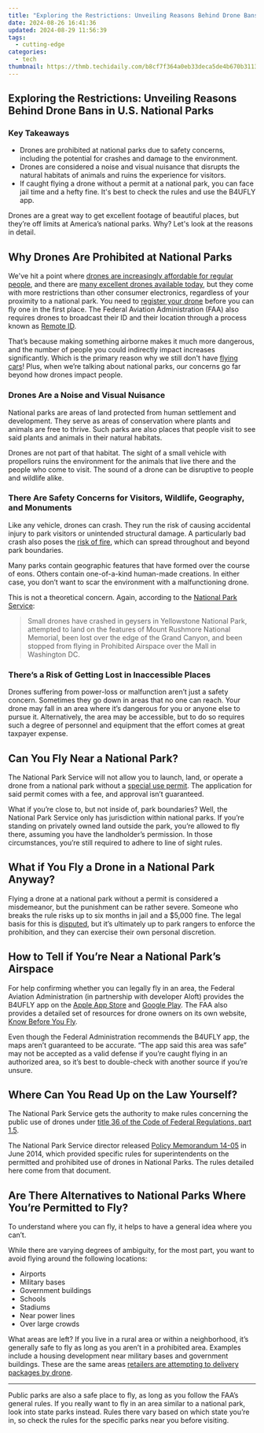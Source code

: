 ```yaml
---
title: "Exploring the Restrictions: Unveiling Reasons Behind Drone Bans in U.S. National Parks"
date: 2024-08-26 16:41:36
updated: 2024-08-29 11:56:39
tags:
  - cutting-edge
categories:
  - tech
thumbnail: https://thmb.techidaily.com/b8cf7f364a0eb33deca5de4b670b31137b8637ef9737c06562bbb999378e5773.jpg
---
```


## Exploring the Restrictions: Unveiling Reasons Behind Drone Bans in U.S. National Parks

### Key Takeaways

* Drones are prohibited at national parks due to safety concerns, including the potential for crashes and damage to the environment.
* Drones are considered a noise and visual nuisance that disrupts the natural habitats of animals and ruins the experience for visitors.
* If caught flying a drone without a permit at a national park, you can face jail time and a hefty fine. It's best to check the rules and use the B4UFLY app.

 Drones are a great way to get excellent footage of beautiful places, but they’re off limits at America’s national parks. Why? Let's look at the reasons in detail.

##  Why Drones Are Prohibited at National Parks

 We've hit a point where [drones are increasingly affordable for regular people](https://tech-hub.techidaily.com/forefront-ai-explained-does-it-outshine-chatgpt/), and there are [many excellent drones available today](https://android-pokemon-go.techidaily.com/in-2024-how-can-i-get-more-stardust-in-pokemon-go-on-nokia-g310-drfone-by-drfone-virtual-android/), but they come with more restrictions than other consumer electronics, regardless of your proximity to a national park. You need to [register your drone](https://www.faa.gov/newsroom/faa-announces-small-uas-registration-rule?newsId=19856) before you can fly one in the first place. The Federal Aviation Administration (FAA) also requires drones to broadcast their ID and their location through a process known as [Remote ID](https://www.faa.gov/uas/getting%5Fstarted/remote%5Fid).

 That’s because making something airborne makes it much more dangerous, and the number of people you could indirectly impact increases significantly. Which is the primary reason why we still don't have [flying cars](https://fox-helps.techidaily.com/modernized-guide-of-queries-for-engaging-podcast-discussions/)! Plus, when we’re talking about national parks, our concerns go far beyond how drones impact people.

###  Drones Are a Noise and Visual Nuisance

 National parks are areas of land protected from human settlement and development. They serve as areas of conservation where plants and animals are free to thrive. Such parks are also places that people visit to see said plants and animals in their natural habitats.

 Drones are not part of that habitat. The sight of a small vehicle with propellors ruins the environment for the animals that live there and the people who come to visit. The sound of a drone can be disruptive to people and wildlife alike.

###  There Are Safety Concerns for Visitors, Wildlife, Geography, and Monuments

 Like any vehicle, drones can crash. They run the risk of causing accidental injury to park visitors or unintended structural damage. A particularly bad crash also poses the [risk of fire](https://fox-cloud.techidaily.com/masterful-8-tools-for-flawless-sub-and-srt-conversion/), which can spread throughout and beyond park boundaries.

 Many parks contain geographic features that have formed over the course of eons. Others contain one-of-a-kind human-made creations. In either case, you don’t want to scar the environment with a malfunctioning drone.

 This is not a theoretical concern. Again, according to the [National Park Service](https://www.nps.gov/articles/unmanned-aircraft-in-the-national-parks.htm):

> Small drones have crashed in geysers in Yellowstone National Park, attempted to land on the features of Mount Rushmore National Memorial, been lost over the edge of the Grand Canyon, and been stopped from flying in Prohibited Airspace over the Mall in Washington DC.

###  There’s a Risk of Getting Lost in Inaccessible Places

 Drones suffering from power-loss or malfunction aren’t just a safety concern. Sometimes they go down in areas that no one can reach. Your drone may fall in an area where it’s dangerous for you or anyone else to pursue it. Alternatively, the area may be accessible, but to do so requires such a degree of personnel and equipment that the effort comes at great taxpayer expense.

##  Can You Fly Near a National Park?

 The National Park Service will not allow you to launch, land, or operate a drone from a national park without a [special use permit](https://nps.gov/ever/learn/management/specialuse.htm). The application for said permit comes with a fee, and approval isn’t guaranteed.

 What if you’re close to, but not inside of, park boundaries? Well, the National Park Service only has jurisdiction within national parks. If you’re standing on privately owned land outside the park, you’re allowed to fly there, assuming you have the landholder’s permission. In those circumstances, you’re still required to adhere to line of sight rules.

##  What if You Fly a Drone in a National Park Anyway?

 Flying a drone at a national park without a permit is considered a misdemeanor, but the punishment can be rather severe. Someone who breaks the rule risks up to six months in jail and a $5,000 fine. The legal basis for this is [disputed](https://www.forbes.com/sites/gregorymcneal/2014/05/05/park-service-ignores-law-says-flying-a-drone-may-mean-six-months-in-jail-5000-fine/?sh=4c005b2a50f7), but it’s ultimately up to park rangers to enforce the prohibition, and they can exercise their own personal discretion.

##  How to Tell if You’re Near a National Park’s Airspace

 For help confirming whether you can legally fly in an area, the Federal Aviation Administration (in partnership with developer Aloft) provides the B4UFLY app on the [Apple App Store](https://apps.apple.com/us/app/b4ufly-drone-airspace-safety/id992427109) and [Google Play](https://www.anrdoezrs.net/links/3607085/type/dlg/sid/UUhtgUeUpU2001388/https://play.google.com/store/apps/details?id=gov.faa.b4ufly2). The FAA also provides a detailed set of resources for drone owners on its own website, [Know Before You Fly](http://knowbeforeyoufly.org/home).

 Even though the Federal Administration recommends the B4UFLY app, the maps aren’t guaranteed to be accurate. “The app said this area was safe” may not be accepted as a valid defense if you’re caught flying in an authorized area, so it’s best to double-check with another source if you’re unsure.

##  Where Can You Read Up on the Law Yourself?

 The National Park Service gets the authority to make rules concerning the public use of drones under [title 36 of the Code of Federal Regulations, part 1.5](https://www.ecfr.gov/current/title-36/chapter-I/part-1/section-1.5).

 The National Park Service director released [Policy Memorandum 14-05](https://www.nps.gov/subjects/policy/upload/PM%5F14-05.pdf) in June 2014, which provided specific rules for superintendents on the permitted and prohibited use of drones in National Parks. The rules detailed here come from that document.

##  Are There Alternatives to National Parks Where You’re Permitted to Fly?

 To understand where you can fly, it helps to have a general idea where you can’t.

 While there are varying degrees of ambiguity, for the most part, you want to avoid flying around the following locations:

* Airports
* Military bases
* Government buildings
* Schools
* Stadiums
* Near power lines
* Over large crowds

 What areas are left? If you live in a rural area or within a neighborhood, it’s generally safe to fly as long as you aren’t in a prohibited area. Examples include a housing development near military bases and government buildings. These are the same areas [retailers are attempting to delivery packages by drone](https://facebook-video-share.techidaily.com/new-youtube-content-strategies-skyrocket-your-ranking/).

---

 Public parks are also a safe place to fly, as long as you follow the FAA’s general rules. If you really want to fly in an area similar to a national park, look into state parks instead. Rules there vary based on which state you’re in, so check the rules for the specific parks near you before visiting.

<ins class="adsbygoogle"
     style="display:block"
     data-ad-format="autorelaxed"
     data-ad-client="ca-pub-7571918770474297"
     data-ad-slot="1223367746"></ins>



<ins class="adsbygoogle"
     style="display:block"
     data-ad-client="ca-pub-7571918770474297"
     data-ad-slot="8358498916"
     data-ad-format="auto"
     data-full-width-responsive="true"></ins>
